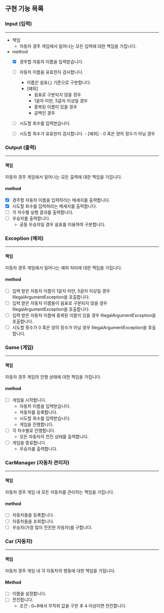 ## 구현 기능 목록

### Input (입력)

--------

- 책임 
   - 자동차 경주 게임에서 일어나는 모든 입력에 대한 책임을 가집니다.
- method
   - [x] 경주할 자동차 이름을 입력받습니다.
   - [ ] 자동차 이름을 유효한지 검사합니다.
     - 이름은 쉼표(,) 기준으로 구분합니다.
     - [예외]
         - 쉼표로 구분되지 않을 경우
         - 1글자 미만, 5글자 이상일 경우
         - 중복된 이름이 있을 경우
         - 공백인 경우

   - [ ] 시도할 회수를 입력받습니다.
   - [ ] 시도할 회수가 유효한지 검사합니다.
         - [예외]
           - 0 혹은 양의 정수가 아닐 경우

### Output (출력)

--------

#### 책임
자동차 경주 게임에서 일어나는 모든 출력에 대한 책임을 가집니다.
  
#### method
  - [x] 경주할 자동차 이름을 입력하라는 메세지를 출력합니다.
  - [x] 시도할 회수를 입력하라는 메세지를 출력합니다.
  - [ ] 각 차수별 실행 결과를 출력합니다.
  - [ ] 우승자를 출력합니다.
     - 공동 우승자일 경우 쉼표를 이용하여 구분합니다.

### Exception (예외)

--------

#### 책임
자동차 경주 게임에서 일어나는 예외 처리에 대한 책임을 가집니다. 

#### method

- [ ] 입력 받은 자동차 이름이 1글자 미만, 5글자 이상일 경우 IllegalArgumentException을 호출합니다.
- [ ] 입력 받은 자동차 이름들이 쉼표로 구분되지 않을 경우 IllegalArgumentException을 호출합니다.
- [ ] 입력 받은 자동차 이름에 중복된 이름이 있을 경우 IllegalArgumentException을 호출합니다.
- [ ] 시도할 횟수가 0 혹은 양의 정수가 아닐 경우 IllegalArgumentException을 호출합니다.

### Game (게입)

--------

#### 책임
자동차 경주 게임의 진행 상태에 대한 책임을 가집니다. 

#### method

- [ ] 게임을 시작합니다.
  - 자동차 이름을 입력받습니다.
  - 자동차를 등록합니다.
  - 시도할 회수를 입력받습니다.
  - 게임을 진행합니다.
- [ ] 각 차수별로 진행합니다.
   - 모든 자동차의 전진 상태를 출력합니다.
- [ ] 게임을 종료합니다.
  - 우승자를 출력합니다.

### CarManager (자동차 관리자)

--------

#### 책임
자동차 경주 게임 내 모든 자동차를 관리하는 책임을 가집니다.

#### method

- [ ] 자동차들을 등록합니다.
- [ ] 자동차들을 조회합니다.
- [ ] 우승자(가장 많이 전진한 자동차)를 구합니다.

### Car (자동차)

--------

#### 책임
자동차 경주 게임 내 각 자동차의 행동에 대한 책임을 가집니다.

#### Method 
- [ ] 이름을 설정합니다.
- [ ] 전진합니다. 
  - 조건 : 0~9에서 무작위 값을 구한 후 4 이상이면 전진합니다.